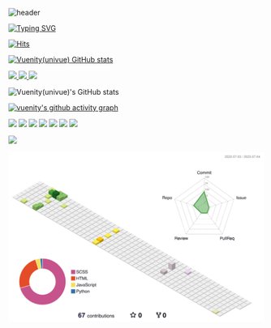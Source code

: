 

![header](https://capsule-render.vercel.app/api?type=waving&color=gradient&height=120&animation=fadeIn&section=footer&text=🌐&fontAlign=70)

[![Typing SVG](https://readme-typing-svg.herokuapp.com/?color=f0f6fc&lines=Hello+Vuenity+World&font=Redressed&size=40)](https://git.io/typing-svg)

[![Hits](https://hits.seeyoufarm.com/api/count/incr/badge.svg?url=https%3A%2F%2Fgithub.com%2Fallitail&count_bg=%23F9D85B&title_bg=%235CA8F3&icon=vue-dot-js.svg&icon_color=%2357BD85&title=vuenity%28univue%29%2Fgithub&edge_flat=false)](https://hits.seeyoufarm.com)

[![Vuenity(univue) GitHub stats](https://github-readme-stats.vercel.app/api?username=allitail&show_icons=true&theme=gruvbox&include_all_commits=true&count_private=true&hide_border=true)](https://github.com/gangyuji/github-readme-status)

<a href="s">
  <img src="https://github-readme-stats.vercel.app/api/top-langs/?username=allitail&exclude_repo=allitail.github.io&layout=compact&theme=gruvbox" width="42%"  />
</a>
<a href="s">
  <img src="https://github-readme-stats.vercel.app/api?username=allitail&theme=tokyonight&show_icons=true" width="42%" />

  <img src="https://raw.githubusercontent.com/allitail/github-stats-transparent/output/generated/languages.svg" width="42%" />
</a>

![Vuenity(univue)'s GitHub stats](https://github-readme-stats.vercel.app/api?username=allitail&show_icons=true&theme=radical)




[![vuenity's github activity graph](https://github-readme-activity-graph.vercel.app/graph?username=allitail&theme=default)](https://github.com/allitail/github-readme-activity-graph)


<img src="https://img.shields.io/badge/HTML5-CA5534?style=flat-square&logo=HTML5&logoColor=#D35736"/>

<img src="https://img.shields.io/badge/CSS3-1572B6?style=flat-square&logo=CSS3&logoColor=#5399D1"/>
<img src="https://img.shields.io/badge/SASS-719DC5?style=flat-square&logo=Sass&logoColor=#BF6C97"/>

<img src="https://img.shields.io/badge/JAVASCRIPT-F7DF1E?style=flat-square&logo=JavaScript&logoColor=#F9D85B"/>

<img src="https://img.shields.io/badge/VUE-4FC08D?style=flat-square&logo=Vue.js&logoColor=#57BD85"/>
<img src="https://img.shields.io/badge/VUETIFY-1867C0?style=flat-square&logo=Vuetify&logoColor=#5CA8F3"/>

<img src="https://img.shields.io/badge/THREE.JS-4FC08D?style=flat-square&logo=Three.js&logoColor=#1F2127"/>

<a href="https://opgc.me/#/users/allitail" target="_blank"><img src="https://api.opgc.me/githubs/users/allitail/tag/?theme=basic" /></a>

![](./profile-3d-contrib/profile-season-animate.svg)



